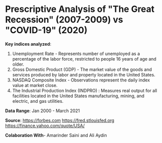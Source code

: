 # Prescriptive Analysis of "The Great Recession" (2007-2009) vs "COVID-19" (2020)

**Key indices analyzed**:

1. Unemployment Rate - Represents number of unemployed as a percentage of the labor force, restricted to people 16 years of age and older.
2. Gross Domestic Product (GDP) - The market value of the goods and services produced by labor and property located in the United States.
3. NASDAQ Composite Index - Observations represent the daily index value at market close. 
4. The Industrial Production Index (INDPRO) : Measures real output for all facilities located in the United States manufacturing, mining, and electric, and gas utilities.

**Data Range**: 
Jan 2000 - March 2021

**Source**:
https://forbes.com
https://fred.stlouisfed.org
https://finance.yahoo.com/quote/USA/

**Colaboration With**- Amarinder Saini and Ali Aydin
